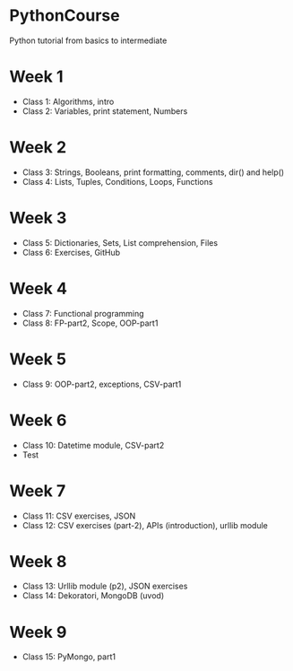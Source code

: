# PythonCourse
Python tutorial from basics to intermediate


#   Week 1
- Class 1: Algorithms, intro
- Class 2: Variables, print statement, Numbers

#   Week 2
- Class 3: Strings, Booleans, print formatting, comments, dir() and help()
- Class 4: Lists, Tuples, Conditions, Loops, Functions

#   Week 3
- Class 5: Dictionaries, Sets, List comprehension, Files
- Class 6: Exercises, GitHub

#   Week 4
- Class 7: Functional programming
- Class 8: FP-part2, Scope, OOP-part1

#   Week 5
- Class 9: OOP-part2, exceptions, CSV-part1

#   Week 6
- Class 10: Datetime module, CSV-part2
- Test

#   Week 7
- Class 11: CSV exercises, JSON
- Class 12: CSV exercises (part-2), APIs (introduction), urllib module 

#   Week 8
- Class 13: Urllib module (p2), JSON exercises
- Class 14: Dekoratori, MongoDB (uvod)

#   Week 9
- Class 15: PyMongo, part1

